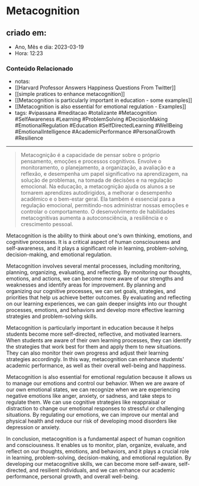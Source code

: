 # Metacognition

## criado em: 

- Ano, Mês e dia: 2023-03-19
- Hora: 12:23

### Conteúdo Relacionado

- notas: 
- [[Harvard Professor Answers Happiness Questions From Twitter]]
- [[simple pratices to enhance metacognition]]
- [[Metacognition is particularly important in education - some examples]]
- [[Metacognition is also essential for emotional regulation -  Examples]]
- tags: #vipassana #meditacao #totalizante 
#Metacognition #SelfAwareness #Learning #ProblemSolving #DecisionMaking #EmotionalRegulation #Education #SelfDirectedLearning #WellBeing #EmotionalIntelligence #AcademicPerformance #PersonalGrowth #Resilience
---

> Metacognição é a capacidade de pensar sobre o próprio pensamento, emoções e processos cognitivos. Envolve o monitoramento, o planejamento, a organização, a avaliação e a reflexão, e desempenha um papel significativo na aprendizagem, na solução de problemas, na tomada de decisões e na regulação emocional. Na educação, a metacognição ajuda os alunos a se tornarem aprendizes autodirigidos, a melhorar o desempenho acadêmico e o bem-estar geral. Ela também é essencial para a regulação emocional, permitindo-nos administrar nossas emoções e controlar o comportamento. O desenvolvimento de habilidades metacognitivas aumenta a autoconsciência, a resiliência e o crescimento pessoal.

Metacognition is the ability to think about one's own thinking, emotions, and cognitive processes. It is a critical aspect of human consciousness and self-awareness, and it plays a significant role in learning, problem-solving, decision-making, and emotional regulation.

Metacognition involves several mental processes, including monitoring, planning, organizing, evaluating, and reflecting. By monitoring our thoughts, emotions, and actions, we can become more aware of our strengths and weaknesses and identify areas for improvement. By planning and organizing our cognitive processes, we can set goals, strategies, and priorities that help us achieve better outcomes. By evaluating and reflecting on our learning experiences, we can gain deeper insights into our thought processes, emotions, and behaviors and develop more effective learning strategies and problem-solving skills.

Metacognition is particularly important in education because it helps students become more self-directed, reflective, and motivated learners. When students are aware of their own learning processes, they can identify the strategies that work best for them and apply them to new situations. They can also monitor their own progress and adjust their learning strategies accordingly. In this way, metacognition can enhance students' academic performance, as well as their overall well-being and happiness.

Metacognition is also essential for emotional regulation because it allows us to manage our emotions and control our behavior. When we are aware of our own emotional states, we can recognize when we are experiencing negative emotions like anger, anxiety, or sadness, and take steps to regulate them. We can use cognitive strategies like reappraisal or distraction to change our emotional responses to stressful or challenging situations. By regulating our emotions, we can improve our mental and physical health and reduce our risk of developing mood disorders like depression or anxiety.

In conclusion, metacognition is a fundamental aspect of human cognition and consciousness. It enables us to monitor, plan, organize, evaluate, and reflect on our thoughts, emotions, and behaviors, and it plays a crucial role in learning, problem-solving, decision-making, and emotional regulation. By developing our metacognitive skills, we can become more self-aware, self-directed, and resilient individuals, and we can enhance our academic performance, personal growth, and overall well-being.